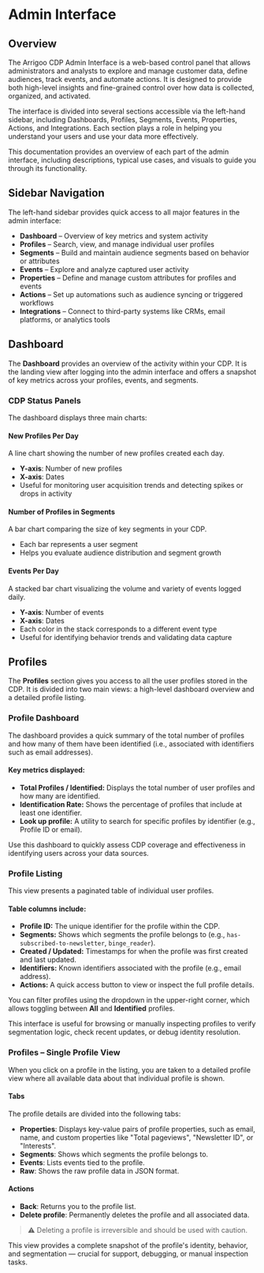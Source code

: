 # Admin Interface

## Overview

The Arrigoo CDP Admin Interface is a web-based control panel that allows administrators and analysts to explore and manage customer data, define audiences, track events, and automate actions. It is designed to provide both high-level insights and fine-grained control over how data is collected, organized, and activated.

The interface is divided into several sections accessible via the left-hand sidebar, including Dashboards, Profiles, Segments, Events, Properties, Actions, and Integrations. Each section plays a role in helping you understand your users and use your data more effectively.

This documentation provides an overview of each part of the admin interface, including descriptions, typical use cases, and visuals to guide you through its functionality.

## Sidebar Navigation

The left-hand sidebar provides quick access to all major features in the admin interface:

- **Dashboard** – Overview of key metrics and system activity
- **Profiles** – Search, view, and manage individual user profiles
- **Segments** – Build and maintain audience segments based on behavior or attributes
- **Events** – Explore and analyze captured user activity
- **Properties** – Define and manage custom attributes for profiles and events
- **Actions** – Set up automations such as audience syncing or triggered workflows
- **Integrations** – Connect to third-party systems like CRMs, email platforms, or analytics tools

## Dashboard

The **Dashboard** provides an overview of the activity within your CDP. It is the landing view after logging into the admin interface and offers a snapshot of key metrics across your profiles, events, and segments.

### CDP Status Panels

The dashboard displays three main charts:

#### New Profiles Per Day
A line chart showing the number of new profiles created each day.

- **Y-axis**: Number of new profiles
- **X-axis**: Dates
- Useful for monitoring user acquisition trends and detecting spikes or drops in activity

#### Number of Profiles in Segments
A bar chart comparing the size of key segments in your CDP.

- Each bar represents a user segment
- Helps you evaluate audience distribution and segment growth

#### Events Per Day
A stacked bar chart visualizing the volume and variety of events logged daily.

- **Y-axis**: Number of events
- **X-axis**: Dates
- Each color in the stack corresponds to a different event type
- Useful for identifying behavior trends and validating data capture

## Profiles

The **Profiles** section gives you access to all the user profiles stored in the CDP. It is divided into two main views: a high-level dashboard overview and a detailed profile listing.

### Profile Dashboard

The dashboard provides a quick summary of the total number of profiles and how many of them have been identified (i.e., associated with identifiers such as email addresses).

#### Key metrics displayed:
- **Total Profiles / Identified:** Displays the total number of user profiles and how many are identified.
- **Identification Rate:** Shows the percentage of profiles that include at least one identifier.
- **Look up profile:** A utility to search for specific profiles by identifier (e.g., Profile ID or email).

Use this dashboard to quickly assess CDP coverage and effectiveness in identifying users across your data sources.

### Profile Listing

This view presents a paginated table of individual user profiles.

#### Table columns include:
- **Profile ID:** The unique identifier for the profile within the CDP.
- **Segments:** Shows which segments the profile belongs to (e.g., `has-subscribed-to-newsletter`, `binge_reader`).
- **Created / Updated:** Timestamps for when the profile was first created and last updated.
- **Identifiers:** Known identifiers associated with the profile (e.g., email address).
- **Actions:** A quick access button to view or inspect the full profile details.

You can filter profiles using the dropdown in the upper-right corner, which allows toggling between **All** and **Identified** profiles.

This interface is useful for browsing or manually inspecting profiles to verify segmentation logic, check recent updates, or debug identity resolution.

### Profiles – Single Profile View

When you click on a profile in the listing, you are taken to a detailed profile view where all available data about that individual profile is shown.

#### Tabs

The profile details are divided into the following tabs:

- **Properties**: Displays key-value pairs of profile properties, such as email, name, and custom properties like "Total pageviews", "Newsletter ID", or "Interests".
- **Segments**: Shows which segments the profile belongs to.
- **Events**: Lists events tied to the profile.
- **Raw**: Shows the raw profile data in JSON format.

#### Actions

- **Back**: Returns you to the profile list.
- **Delete profile**: Permanently deletes the profile and all associated data.

> ⚠️ Deleting a profile is irreversible and should be used with caution.

This view provides a complete snapshot of the profile's identity, behavior, and segmentation — crucial for support, debugging, or manual inspection tasks.




